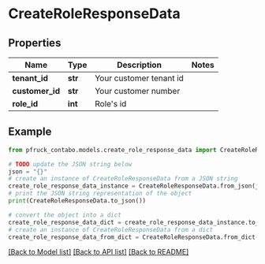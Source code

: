 # CreateRoleResponseData


## Properties

Name | Type | Description | Notes
------------ | ------------- | ------------- | -------------
**tenant_id** | **str** | Your customer tenant id | 
**customer_id** | **str** | Your customer number | 
**role_id** | **int** | Role&#39;s id | 

## Example

```python
from pfruck_contabo.models.create_role_response_data import CreateRoleResponseData

# TODO update the JSON string below
json = "{}"
# create an instance of CreateRoleResponseData from a JSON string
create_role_response_data_instance = CreateRoleResponseData.from_json(json)
# print the JSON string representation of the object
print(CreateRoleResponseData.to_json())

# convert the object into a dict
create_role_response_data_dict = create_role_response_data_instance.to_dict()
# create an instance of CreateRoleResponseData from a dict
create_role_response_data_from_dict = CreateRoleResponseData.from_dict(create_role_response_data_dict)
```
[[Back to Model list]](../README.md#documentation-for-models) [[Back to API list]](../README.md#documentation-for-api-endpoints) [[Back to README]](../README.md)


